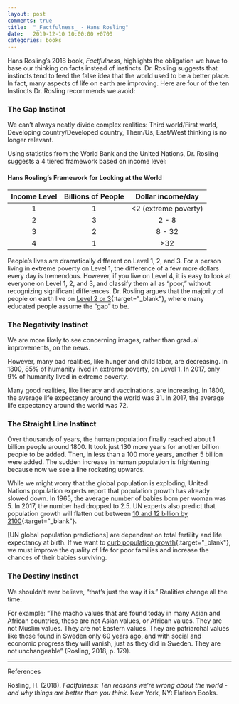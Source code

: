 ```yaml
---
layout: post
comments: true
title:  "_Factfulness_ - Hans Rosling"
date:   2019-12-10 10:00:00 +0700
categories: books
---
```


Hans Rosling’s 2018 book, _Factfulness_,
highlights the obligation we have to base our thinking on facts instead of
instincts. Dr. Rosling suggests that instincts tend to feed the false idea that the world used to be
a better place. In fact, many
aspects of life on earth are improving. Here are four of the ten Instincts Dr. Rosling recommends we avoid:

### The Gap Instinct

We can’t always neatly divide complex realities: Third world/First world, Developing country/Developed country, Them/Us, East/West thinking is no longer relevant.

Using statistics from the World Bank and the United Nations, Dr. Rosling suggests a 4 tiered framework based on income level:

#### Hans Rosling’s Framework for Looking at the World

| Income Level | Billions of People | Dollar income/day |
|:---:|:---:|:---:|
| 1 | 1 | <2 (extreme poverty) |
| 2 | 3 | 2 - 8 |
| 3 | 2 | 8 - 32 |
| 4 | 1 | >32 |

People’s lives are dramatically different on Level 1, 2, and 3. For a person living in extreme poverty on Level 1, the difference of a few more dollars every day is tremendous. However, if you live on Level 4, it is easy to look at everyone on Level 1, 2, and 3, and classify them all as “poor,” without recognizing significant differences. Dr. Rosling argues that the majority of people on earth live on [Level 2 or 3](https://www.gapminder.org/answers/how-many-are-rich-and-how-many-are-poor/){:target="_blank"}, where many educated people assume the “gap” to be.

### The Negativity Instinct

We are more likely to see concerning images, rather than gradual improvements, on the news.

However, many bad realities, like hunger and child labor, are decreasing. In 1800, 85% of humanity lived in extreme poverty, on Level 1. In 2017, only 9% of humanity lived in extreme poverty.

Many good realities, like literacy and vaccinations, are increasing. In 1800, the average life expectancy around the world was 31. In 2017, the average life expectancy around the world was 72.

### The Straight Line Instinct

Over thousands of years, the human population finally reached about 1 billion people around 1800. It took just 130 more years for another billion people to be added. Then, in less than a 100 more years, another 5 billion were added. The sudden increase in human population is frightening because now we see a line rocketing upwards.

While we might worry that the global population is exploding, United Nations population experts report that population growth has already slowed down. In 1965, the average number of babies born per woman was 5. In 2017, the number had dropped to 2.5. UN experts also predict that population growth will flatten out between [10 and 12 billion by 2100](https://population.un.org/wpp/Graphs/Probabilistic/POP/TOT/900){:target="_blank"}.

[UN global population predictions] are dependent on total fertility and life expectancy at birth. If we want to [curb population growth](https://www.gapminder.org/answers/will-saving-poor-children-lead-to-overpopulation/){:target="_blank"}, we must improve the quality of life for poor families and increase the chances of their babies surviving.

### The Destiny Instinct

We shouldn’t ever believe, “that’s just the way it is.” Realities change all the time.

For example: “The macho values that are found today in many Asian and African countries, these are not Asian values, or African values. They are not Muslim values. They are not Eastern values. They are patriarchal values like those found in Sweden only 60 years ago, and with social and economic progress they will vanish, just as they did in Sweden. They are not unchangeable” (Rosling, 2018, p. 179).

---
References

Rosling, H. (2018). _Factfulness: Ten reasons we’re wrong about the world - and why things are better than you think_. New York, NY: Flatiron Books.
